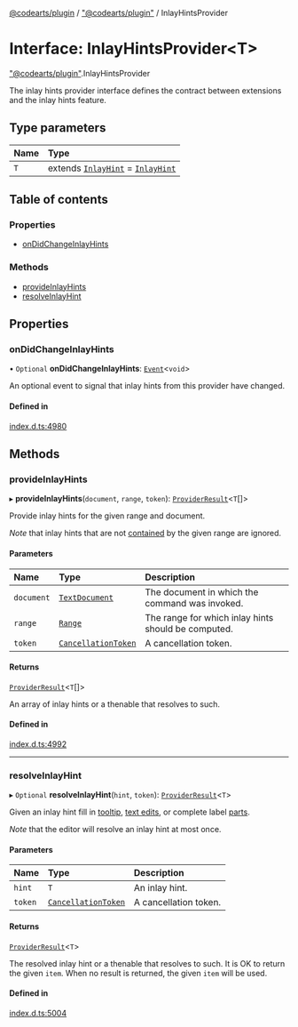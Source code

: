 [@codearts/plugin](../README.md) / ["@codearts/plugin"](../modules/_codearts_plugin_.md) / InlayHintsProvider

# Interface: InlayHintsProvider<T\>

["@codearts/plugin"](../modules/_codearts_plugin_.md).InlayHintsProvider

The inlay hints provider interface defines the contract between extensions and
the inlay hints feature.

## Type parameters

| Name | Type |
| :------ | :------ |
| `T` | extends [`InlayHint`](../classes/codearts_plugin_.InlayHint.md) = [`InlayHint`](../classes/codearts_plugin_.InlayHint.md) |

## Table of contents

### Properties

- [onDidChangeInlayHints](codearts_plugin_.InlayHintsProvider.md#ondidchangeinlayhints)

### Methods

- [provideInlayHints](codearts_plugin_.InlayHintsProvider.md#provideinlayhints)
- [resolveInlayHint](codearts_plugin_.InlayHintsProvider.md#resolveinlayhint)

## Properties

### onDidChangeInlayHints

• `Optional` **onDidChangeInlayHints**: [`Event`](codearts_plugin_.Event.md)<`void`\>

An optional event to signal that inlay hints from this provider have changed.

#### Defined in

[index.d.ts:4980](https://github.com/huaweicloud/cloudide-plugin-api/blob/a055dd0/index.d.ts#L4980)

## Methods

### provideInlayHints

▸ **provideInlayHints**(`document`, `range`, `token`): [`ProviderResult`](../modules/_codearts_plugin_.md#providerresult)<`T`[]\>

Provide inlay hints for the given range and document.

*Note* that inlay hints that are not [contained](../classes/codearts_plugin_.Range.md#contains) by the given range are ignored.

#### Parameters

| Name | Type | Description |
| :------ | :------ | :------ |
| `document` | [`TextDocument`](codearts_plugin_.TextDocument.md) | The document in which the command was invoked. |
| `range` | [`Range`](../classes/codearts_plugin_.Range.md) | The range for which inlay hints should be computed. |
| `token` | [`CancellationToken`](codearts_plugin_.CancellationToken.md) | A cancellation token. |

#### Returns

[`ProviderResult`](../modules/_codearts_plugin_.md#providerresult)<`T`[]\>

An array of inlay hints or a thenable that resolves to such.

#### Defined in

[index.d.ts:4992](https://github.com/huaweicloud/cloudide-plugin-api/blob/a055dd0/index.d.ts#L4992)

___

### resolveInlayHint

▸ `Optional` **resolveInlayHint**(`hint`, `token`): [`ProviderResult`](../modules/_codearts_plugin_.md#providerresult)<`T`\>

Given an inlay hint fill in [tooltip](../classes/codearts_plugin_.InlayHint.md#tooltip), [text edits](../classes/codearts_plugin_.InlayHint.md#textedits),
or complete label [parts](../classes/codearts_plugin_.InlayHintLabelPart.md).

*Note* that the editor will resolve an inlay hint at most once.

#### Parameters

| Name | Type | Description |
| :------ | :------ | :------ |
| `hint` | `T` | An inlay hint. |
| `token` | [`CancellationToken`](codearts_plugin_.CancellationToken.md) | A cancellation token. |

#### Returns

[`ProviderResult`](../modules/_codearts_plugin_.md#providerresult)<`T`\>

The resolved inlay hint or a thenable that resolves to such. It is OK to return the given `item`. When no result is returned, the given `item` will be used.

#### Defined in

[index.d.ts:5004](https://github.com/huaweicloud/cloudide-plugin-api/blob/a055dd0/index.d.ts#L5004)
